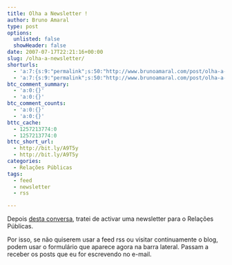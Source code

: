 ```yaml
---
title: Olha a Newsletter !
author: Bruno Amaral
type: post
options:
  unlisted: false
  showHeader: false
date: 2007-07-17T22:21:16+00:00
slug: /olha-a-newsletter/
shorturls:
  - 'a:7:{s:9:"permalink";s:50:"http://www.brunoamaral.com/post/olha-a-newsletter/";s:7:"tinyurl";s:25:"http://tinyurl.com/cw9nms";s:4:"isgd";s:17:"http://is.gd/pJTh";s:5:"bitly";s:20:"http://bit.ly/27yLmy";s:5:"snipr";s:22:"http://snipr.com/evv9z";s:5:"snurl";s:22:"http://snurl.com/evv9z";s:7:"snipurl";s:24:"http://snipurl.com/evv9z";}'
  - 'a:7:{s:9:"permalink";s:50:"http://www.brunoamaral.com/post/olha-a-newsletter/";s:7:"tinyurl";s:25:"http://tinyurl.com/cw9nms";s:4:"isgd";s:17:"http://is.gd/pJTh";s:5:"bitly";s:20:"http://bit.ly/27yLmy";s:5:"snipr";s:22:"http://snipr.com/evv9z";s:5:"snurl";s:22:"http://snurl.com/evv9z";s:7:"snipurl";s:24:"http://snipurl.com/evv9z";}'
btc_comment_summary:
  - 'a:0:{}'
  - 'a:0:{}'
btc_comment_counts:
  - 'a:0:{}'
  - 'a:0:{}'
bttc_cache:
  - 1257213774:0
  - 1257213774:0
bttc_short_url:
  - http://bit.ly/A9T5y
  - http://bit.ly/A9T5y
categories:
  - Relações Públicas
tags:
  - feed
  - newsletter
  - rss

---
```

Depois [desta conversa][1], tratei de activar uma newsletter para o Relações Públicas.

Por isso, se não quiserem usar a feed rss ou visitar continuamente o blog, podem usar o formulário que aparece agora na barra lateral. Passam a receber os posts que eu for escrevendo no e-mail.

 [1]: http://www.brunoamaral.com/post/e-uma-newsletter/